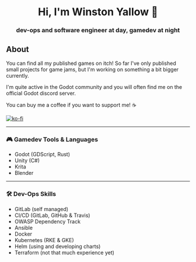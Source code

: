 <h1 align="center">Hi, I'm Winston Yallow 👋</h1>
<h3 align="center">dev-ops and software engineer at day, gamedev at night</h3>

## About

You can find all my published games on itch! So far I've only published small projects for game jams,
but I'm working on something a bit bigger currently.

I'm quite active in the Godot community and you will often find me on the official Godot discord server.

You can buy me a coffee if you want to support me! ☕

[![ko-fi](https://ko-fi.com/img/githubbutton_sm.svg)](https://ko-fi.com/N4N4IZBV1)

---

### 🎮 Gamedev Tools & Languages
- Godot (GDScript, Rust)
- Unity (C#)
- Krita
- Blender

---

### 🛠️ Dev-Ops Skills
- GitLab (self managed)
- CI/CD (GitLab, GitHub & Travis)
- OWASP Dependency Track
- Ansible
- Docker
- Kubernetes (RKE & GKE)
- Helm (using and developing charts)
- Terraform (not that much experience yet)
